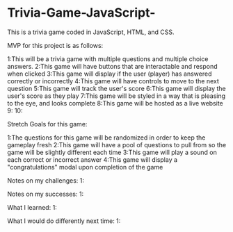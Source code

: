# Trivia-Game-JavaScript-
This is a trivia game coded in JavaScript, HTML, and CSS.

MVP for this project is as follows:

1:This will be a trivia game with multiple questions and multiple choice answers.
2:This game will have buttons that are interactable and respond when clicked
3:This game will display if the user (player) has answered correctly or incorrectly
4:This game will have controls to move to the next question
5:This game will track the user's score
6:This game will display the user's score as they play
7:This game will be styled in a way that is pleasing to the eye, and looks complete
8:This game will be hosted as a live website
9:
10:

Stretch Goals for this game:

1:The questions for this game will be randomized in order to keep the gameplay fresh
2:This game will have a pool of questions to pull from so the game will be slightly different each time
3:This game will play a sound on each correct or incorrect answer
4:This game will display a "congratulations" modal upon completion of the game


Notes on my challenges:
1:



Notes on my successes:
1:



What I learned:
1:



What I would do differently next time:
1:
